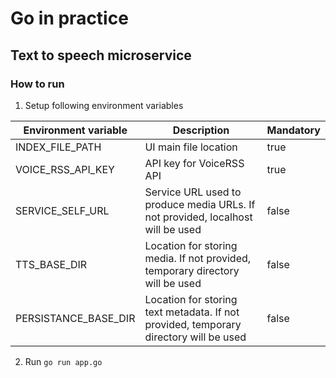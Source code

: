 # Go in practice

## Text to speech microservice

### How to run

1. Setup following environment variables

Environment variable | Description | Mandatory 
--- | --- | --- 
INDEX_FILE_PATH | UI main file location | true 
VOICE_RSS_API_KEY | API key for VoiceRSS API | true 
SERVICE_SELF_URL | Service URL used to produce media URLs. If not provided, localhost will be used | false 
TTS_BASE_DIR | Location for storing media. If not provided, temporary directory will be used | false 
PERSISTANCE_BASE_DIR | Location for storing text metadata. If not provided, temporary directory will be used | false 

2. Run `go run app.go`